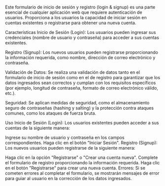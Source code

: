 Este formulario de inicio de sesión y registro (login & signup) es una parte esencial de cualquier aplicación web que requiere autenticación de usuarios. Proporciona a los usuarios la capacidad de iniciar sesión en cuentas existentes o registrarse para obtener una nueva cuenta.

Características
Inicio de Sesión (Login): Los usuarios pueden ingresar sus credenciales (nombre de usuario y contraseña) para acceder a sus cuentas existentes.

Registro (Signup): Los nuevos usuarios pueden registrarse proporcionando la información requerida, como nombre, dirección de correo electrónico y contraseña.

Validación de Datos: Se realiza una validación de datos tanto en el formulario de inicio de sesión como en el de registro para garantizar que los datos ingresados sean correctos y cumplan con los requisitos específicos (por ejemplo, longitud de contraseña, formato de correo electrónico válido, etc.).

Seguridad: Se aplican medidas de seguridad, como el almacenamiento seguro de contraseñas (hashing y salting) y la protección contra ataques comunes, como los ataques de fuerza bruta.

Uso
Inicio de Sesión (Login): Los usuarios existentes pueden acceder a sus cuentas de la siguiente manera:

Ingrese su nombre de usuario y contraseña en los campos correspondientes.
Haga clic en el botón "Iniciar Sesión".
Registro (Signup): Los nuevos usuarios pueden registrarse de la siguiente manera:

Haga clic en la opción "Registrarse" o "Crear una cuenta nueva".
Complete el formulario de registro proporcionando la información requerida.
Haga clic en el botón "Registrarse" para crear una nueva cuenta.
Errores: Si se cometen errores al completar el formulario, se mostrarán mensajes de error para guiar al usuario en la corrección de los datos ingresados.